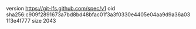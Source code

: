 version https://git-lfs.github.com/spec/v1
oid sha256:c909f2891673a7bd8bd48bfac01f3a3f0330e4405e04aa9d9a36a031f3e4f777
size 2043
